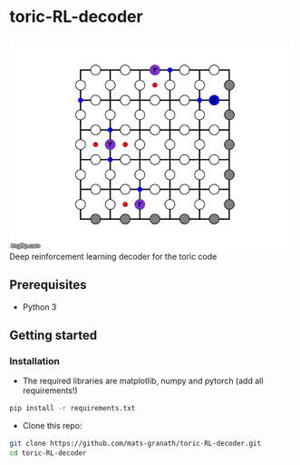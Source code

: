 # toric-RL-decoder

![](toric_code_gif.gif)
Deep reinforcement learning decoder for the toric code

## Prerequisites 
- Python 3

## Getting started 
### Installation 
- The required libraries are matplotlib, numpy and pytorch (add all requirements!)

```bash
pip install -r requirements.txt
```

- Clone this repo:
```bash
git clone https://github.com/mats-granath/toric-RL-decoder.git
cd toric-RL-decoder
```

